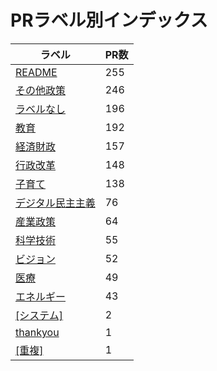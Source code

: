 # PRラベル別インデックス

| ラベル | PR数 |
|--------|------|
| [README](label_README.md) | 255 |
| [その他政策](label_その他政策.md) | 246 |
| [ラベルなし](label_ラベルなし.md) | 196 |
| [教育](label_教育.md) | 192 |
| [経済財政](label_経済財政.md) | 157 |
| [行政改革](label_行政改革.md) | 148 |
| [子育て](label_子育て.md) | 138 |
| [デジタル民主主義](label_デジタル民主主義.md) | 76 |
| [産業政策](label_産業政策.md) | 64 |
| [科学技術](label_科学技術.md) | 55 |
| [ビジョン](label_ビジョン.md) | 52 |
| [医療](label_医療.md) | 49 |
| [エネルギー](label_エネルギー.md) | 43 |
| [[システム]](label_[システム].md) | 2 |
| [thankyou](label_thankyou.md) | 1 |
| [[重複]](label_[重複].md) | 1 |
